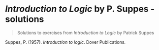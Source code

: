 # *Introduction to Logic* by P. Suppes - solutions
> Solutions to exercises from *Introduction to Logic* by Patrick Suppes


Suppes, P. (1957). *Introduction to logic*. Dover Publications.
